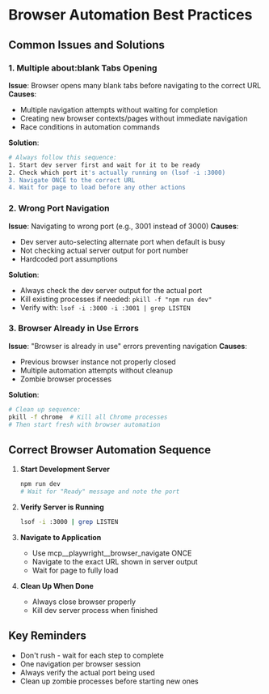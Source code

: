 # Browser Automation Best Practices

## Common Issues and Solutions

### 1. Multiple about:blank Tabs Opening
**Issue**: Browser opens many blank tabs before navigating to the correct URL
**Causes**:
- Multiple navigation attempts without waiting for completion
- Creating new browser contexts/pages without immediate navigation
- Race conditions in automation commands

**Solution**:
```bash
# Always follow this sequence:
1. Start dev server first and wait for it to be ready
2. Check which port it's actually running on (lsof -i :3000)
3. Navigate ONCE to the correct URL
4. Wait for page to load before any other actions
```

### 2. Wrong Port Navigation
**Issue**: Navigating to wrong port (e.g., 3001 instead of 3000)
**Causes**:
- Dev server auto-selecting alternate port when default is busy
- Not checking actual server output for port number
- Hardcoded port assumptions

**Solution**:
- Always check the dev server output for the actual port
- Kill existing processes if needed: `pkill -f "npm run dev"`
- Verify with: `lsof -i :3000 -i :3001 | grep LISTEN`

### 3. Browser Already in Use Errors
**Issue**: "Browser is already in use" errors preventing navigation
**Causes**:
- Previous browser instance not properly closed
- Multiple automation attempts without cleanup
- Zombie browser processes

**Solution**:
```bash
# Clean up sequence:
pkill -f chrome  # Kill all Chrome processes
# Then start fresh with browser automation
```

## Correct Browser Automation Sequence

1. **Start Development Server**
   ```bash
   npm run dev
   # Wait for "Ready" message and note the port
   ```

2. **Verify Server is Running**
   ```bash
   lsof -i :3000 | grep LISTEN
   ```

3. **Navigate to Application**
   - Use mcp__playwright__browser_navigate ONCE
   - Navigate to the exact URL shown in server output
   - Wait for page to fully load

4. **Clean Up When Done**
   - Always close browser properly
   - Kill dev server process when finished

## Key Reminders
- Don't rush - wait for each step to complete
- One navigation per browser session
- Always verify the actual port being used
- Clean up zombie processes before starting new ones